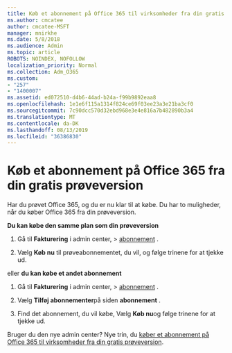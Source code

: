```yaml
---
title: Køb et abonnement på Office 365 til virksomheder fra din gratis prøveversion
ms.author: cmcatee
author: cmcatee-MSFT
manager: mnirkhe
ms.date: 5/8/2018
ms.audience: Admin
ms.topic: article
ROBOTS: NOINDEX, NOFOLLOW
localization_priority: Normal
ms.collection: Adm_O365
ms.custom:
- "257"
- "1400007"
ms.assetid: ed072510-d4b6-44ad-b24a-f99b9892eaa8
ms.openlocfilehash: 1e1e6f115a1314f824ce69f03ee23a3e21ba3cf0
ms.sourcegitcommit: 7c90dcc570d32ebd968e3e4e816a7b482890b3a4
ms.translationtype: MT
ms.contentlocale: da-DK
ms.lasthandoff: 08/13/2019
ms.locfileid: "36386830"
---
```

# <a name="buy-a-subscription-to-office-365-from-your-free-trial"></a>Køb et abonnement på Office 365 fra din gratis prøveversion

Har du prøvet Office 365, og du er nu klar til at købe. Du har to muligheder, når du køber Office 365 fra din prøveversion.
  
 **Du kan købe den samme plan som din prøveversion**
  
1. Gå til **Fakturering** i admin center, \> [abonnement](https://go.microsoft.com/fwlink/p/?linkid=842054) .

2. Vælg **Køb nu** til prøveabonnementet, du vil, og følge trinene for at tjekke ud.

eller **du kan købe et andet abonnement**
  
1. Gå til **Fakturering** i admin center, \> [abonnement](https://go.microsoft.com/fwlink/p/?linkid=842054) .

2. Vælg **Tilføj abonnementer**på siden **abonnement** .

3. Find det abonnement, du vil købe, Vælg **Køb nu**og følge trinene for at tjekke ud.

Bruger du den nye admin center? Nye trin, du [køber et abonnement på Office 365 til virksomheder fra din gratis prøveversion](https://docs.microsoft.com/en-us/office365/admin/subscriptions-and-billing/buy-a-subscription-from-your-free-trial).